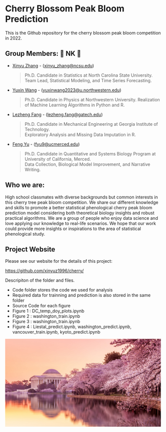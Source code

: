# Cherry Blossom Peak Bloom Prediction
This is the Github repository for the cherry blossom peak bloom competition in 2022.

## Group Members: 💎 NK 💎

* [Xinyu Zhang](https://www.linkedin.com/in/xinyuzhangncsu/) - (xinyu_zhang@ncsu.edu) 
  > Ph.D. Candidate in Statistics at North Carolina State University.  
  > Team Lead, Statistical Modeling, and Time Series Forecasting.
* [Yuxin Wang](https://www.linkedin.com/in/yuxin-wang-b22577158/) - (yuxinwang2023@u.northwestern.edu)
  > Ph.D. Candidate in Physics at Northwestern University.
  > Realization of Machine Learning Algorithms in Python and R. 
* [Lezheng Fang](https://www.linkedin.com/in/lezhengfang/) - (lezheng.fang@gatech.edu)
  > Ph.D. Candidate in Mechanical Engineering at Georgia Institute of Technology.  
  > Exploratory Analysis and Missing Data Imputation in R.
* [Feng Yu](https://www.linkedin.com/in/feng-yu-631731220/) - (fyu9@ucmerced.edu) 
  > Ph.D. Candidate in Quantitative and Systems Biology Program at University of California, Merced.        
  > Data Collection, Biological Model Improvement, and Narrative Writing.
  
## Who we are:

High school classmates with diverse backgrounds but common interests in this cherry tree peak bloom competition. We share our different knowledge and skills to promote a better statistical phenological cherry peak bloom prediction model considering both theoretical biology insights and robust practical algorithms.
We are a group of people who enjoy data science and love applying our knowledge to real-life scenarios. We hope that our work could provide more insights or inspirations to the area of statistical phenological study.


## Project Website

Please see our website for the details of this project:

https://github.com/xinyuz1996/cherry/

Descripiton of the folder and files. 

* Code folder stores the code we used for analysis
* Required data for trainning and prediction is also stored in the same folder
* Source Code for each figure
* Figure 1 : DC_temp_doy_plots.ipynb
* Figure 2 : washington_train.ipynb
* Figure 3 : washington_train.ipynb
* Figure 4 : Liestal_predict.ipynb, washington_predict.ipynb, vancouver_train.ipynb, kyoto_predict.ipynb

![alt text](https://github.com/xinyuz1996/cherry/blob/main/figures/cherry1.jpg)

